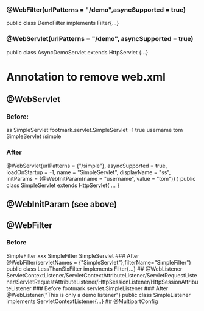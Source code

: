 ### @WebFilter(urlPatterns = "/demo",asyncSupported = true)  
public class DemoFilter implements Filter{...}
### @WebServlet(urlPatterns = "/demo", asyncSupported = true)
public class AsyncDemoServlet extends HttpServlet {...}


# Annotation to remove web.xml 
## @WebServlet
### Before:

<servlet>
    <display-name>ss</display-name>
    <servlet-name>SimpleServlet</servlet-name>
    <servlet-class>footmark.servlet.SimpleServlet</servlet-class>
    <load-on-startup>-1</load-on-startup>
    <async-supported>true</async-supported>
    <init-param>
        <param-name>username</param-name>
        <param-value>tom</param-value>
    </init-param>
</servlet>
<servlet-mapping>
    <servlet-name>SimpleServlet</servlet-name>
    <url-pattern>/simple</url-pattern>
</servlet-mapping>

### After 
@WebServlet(urlPatterns = {"/simple"}, asyncSupported = true, 
loadOnStartup = -1, name = "SimpleServlet", displayName = "ss", 
initParams = {@WebInitParam(name = "username", value = "tom")} 
) 
public class SimpleServlet extends HttpServlet{ … }

## @WebInitParam (see above)
## @WebFilter
### Before
<filter> 
    <filter-name>SimpleFilter</filter-name> 
    <filter-class>xxx</filter-class> 
</filter> 
<filter-mapping> 
    <filter-name>SimpleFilter</filter-name> 
    <servlet-name>SimpleServlet</servlet-name> 
</filter-mapping>
### After
@WebFilter(servletNames = {"SimpleServlet"},filterName="SimpleFilter") 
public class LessThanSixFilter implements Filter{...}
## @WebListener
ServletContextListener/ServletContextAttributeListener/ServletRequestListener/ServletRequestAttributeListener/HttpSessionListener/HttpSessionAttributeListener
### Before
<listener> 
    <listener-class>footmark.servlet.SimpleListener</listener-class> 
</listener>
### After
@WebListener("This is only a demo listener") 
public class SimpleListener implements ServletContextListener{...}
## @MultipartConfig
